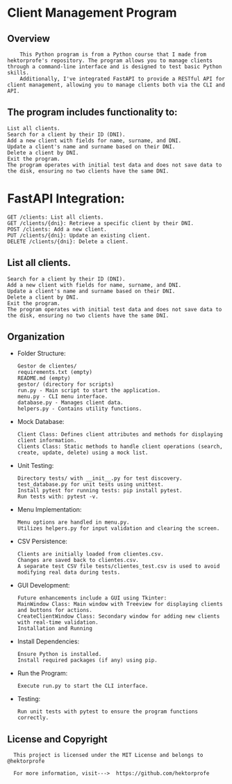 # Client Management Program

## Overview

        This Python program is from a Python course that I made from hektorprofe's repository. The program allows you to manage clients through a command-line interface and is designed to test basic Python skills. 
        Additionally, I've integrated FastAPI to provide a RESTful API for client management, allowing you to manage clients both via the CLI and API.
        
## The program includes functionality to:

    List all clients.
    Search for a client by their ID (DNI).
    Add a new client with fields for name, surname, and DNI.
    Update a client's name and surname based on their DNI.
    Delete a client by DNI.
    Exit the program.
    The program operates with initial test data and does not save data to the disk, ensuring no two clients have the same DNI.


# FastAPI Integration:

    
    GET /clients: List all clients.
    GET /clients/{dni}: Retrieve a specific client by their DNI.
    POST /clients: Add a new client.
    PUT /clients/{dni}: Update an existing client.
    DELETE /clients/{dni}: Delete a client.
    


## List all clients.

    Search for a client by their ID (DNI).
    Add a new client with fields for name, surname, and DNI.
    Update a client's name and surname based on their DNI.
    Delete a client by DNI.
    Exit the program.
    The program operates with initial test data and does not save data to the disk, ensuring no two clients have the same DNI.

## Organization

* Folder Structure:

      Gestor de clientes/
      requirements.txt (empty)
      README.md (empty)
      gestor/ (directory for scripts)
      run.py - Main script to start the application.
      menu.py - CLI menu interface.
      database.py - Manages client data.
      helpers.py - Contains utility functions.
  
* Mock Database:

      Client Class: Defines client attributes and methods for displaying client information.
      Clients Class: Static methods to handle client operations (search, create, update, delete) using a mock list.

* Unit Testing:

      Directory tests/ with __init__.py for test discovery.
      test_database.py for unit tests using unittest.
      Install pytest for running tests: pip install pytest.
      Run tests with: pytest -v.

  
* Menu Implementation:

      Menu options are handled in menu.py.
      Utilizes helpers.py for input validation and clearing the screen.

* CSV Persistence:

      Clients are initially loaded from clientes.csv.
      Changes are saved back to clientes.csv.
      A separate test CSV file tests/clientes_test.csv is used to avoid modifying real data during tests.
  
* GUI Development:
      
      Future enhancements include a GUI using Tkinter:
      MainWindow Class: Main window with Treeview for displaying clients and buttons for actions.
      CreateClientWindow Class: Secondary window for adding new clients with real-time validation.
      Installation and Running

  
* Install Dependencies:
      
      Ensure Python is installed.
      Install required packages (if any) using pip.
  
* Run the Program:

      Execute run.py to start the CLI interface.
  
* Testing:

      Run unit tests with pytest to ensure the program functions correctly.



## License and Copyright

      This project is licensed under the MIT License and belongs to @hektorprofe
      
      For more information, visit--->  https://github.com/hektorprofe

